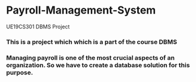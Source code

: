 # Payroll-Management-System
UE19CS301 DBMS Project

### This is a project which which is a part of the course DBMS
### Managing payroll is one of the most crucial aspects of an organization. So we have to create a database solution for this purpose.

